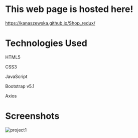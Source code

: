 # This web page is hosted here!
https://kanaszewska.github.io/Shop_redux/


# Technologies Used
HTML5

CSS3

JavaScript

Bootstrap v5.1

Axios

# Screenshots

![project1](https://user-images.githubusercontent.com/106904594/201994025-ed197d27-c893-4b17-81c4-a836106801ab.jpg)
